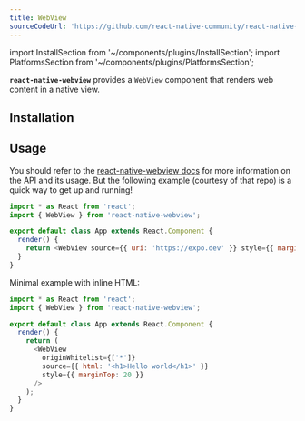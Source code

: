 ```yaml
---
title: WebView
sourceCodeUrl: 'https://github.com/react-native-community/react-native-webview'
---
```


import InstallSection from '~/components/plugins/InstallSection';
import PlatformsSection from '~/components/plugins/PlatformsSection';

**`react-native-webview`** provides a `WebView` component that renders web content in a native view.

<PlatformsSection android emulator ios simulator />

## Installation

<InstallSection packageName="react-native-webview" href="https://github.com/react-native-community/react-native-webview/blob/master/docs/Getting-Started.md#react-native-webview-getting-started-guide" />

## Usage

You should refer to the [react-native-webview docs](https://github.com/react-native-community/react-native-webview/blob/master/docs/Guide.md#react-native-webview-guide) for more information on the API and its usage. But the following example (courtesy of that repo) is a quick way to get up and running!

```javascript
import * as React from 'react';
import { WebView } from 'react-native-webview';

export default class App extends React.Component {
  render() {
    return <WebView source={{ uri: 'https://expo.dev' }} style={{ marginTop: 20 }} />;
  }
}
```

Minimal example with inline HTML:

```javascript
import * as React from 'react';
import { WebView } from 'react-native-webview';

export default class App extends React.Component {
  render() {
    return (
      <WebView
        originWhitelist={['*']}
        source={{ html: '<h1>Hello world</h1>' }}
        style={{ marginTop: 20 }}
      />
    );
  }
}
```
